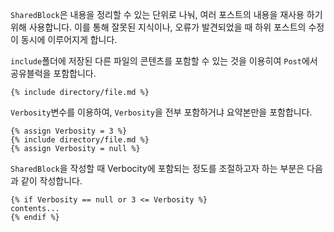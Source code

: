 `SharedBlock`은 내용을 정리할 수 있는 단위로 나눠, 여러 포스트의 내용을 재사용 하기위해 사용합니다. 이를 통해 잘못된 지식이나, 오류가 발견되었을 때 하위 포스트의 수정이 동시에 이루어지게 합니다.

`include`폴더에 저장된 다른 파일의 콘텐츠를 포함할 수 있는 것을 이용히여 `Post`에서 공유블럭을 포함합니다.

```liquid
{% include directory/file.md %}
```
`Verbosity`변수를 이용하여, `Verbosity`을 전부 포함하거냐 요약본만을 포함합니다.

```liquid
{% assign Verbosity = 3 %}
{% include directory/file.md %}
{% assign Verbosity = null %}
```

`SharedBlock`을 작성할 때 Verbocity에 포함되는 정도를 조절하고자 하는 부분은 다음과 같이 작성합니다. 

```liquid
{% if Verbosity == null or 3 <= Verbosity %}
contents...
{% endif %}
```